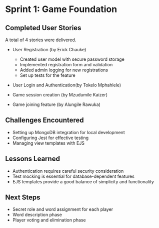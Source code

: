 # Sprint 1: Game Foundation

## Completed User Stories
A total of 4 stories were delivered.
- User Registration (by Erick Chauke)
  - Created user model with secure password storage
  - Implemented registration form and validation
  - Added admin logging for new registrations
  - Set up tests for the feature

- User Login and Authentication(by Tokelo Mphahlele)
- Game session creation (by Mzudumile Kaizer)
- Game joining feature (by Alungile Rawuka)

## Challenges Encountered

- Setting up MongoDB integration for local development
- Configuring Jest for effective testing
- Managing view templates with EJS

## Lessons Learned

- Authentication requires careful security consideration
- Test mocking is essential for database-dependent features
- EJS templates provide a good balance of simplicity and functionality

## Next Steps

- Secret role and word assignment for each player
- Word description phase
- Player voting and elimination phase
